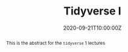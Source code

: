 ---
abstract: This is the abstract for the `tidyverse` 1 lectures
address:
  city: Richmond
  country: United States
  postcode: "23284"
  region: VA
  street: 1000 West Cary Street
all_day: false
date: "2020-09-21T10:00:00Z"
date_end: "2020-09-21T15:00:00Z"
event: Data Literacy Lecture on Tidyverse
event_url: https://us02web.zoom.us/j/86289645889?pwd=YzVBZlhPYUwydE5pNWVhTFExSlA2Zz09
featured: false
location: Center for Environmental Studies
math: false
summary: The tidyverse constellation of packages packs all the main content for data manipulation like a pro.
tags: ["dplyr","reshape","tidyverse"]
keywords: ["data munging"]
title: Tidyverse I
url_code: ""
url_pdf: ""
url_slides: ""
url_video: ""
---